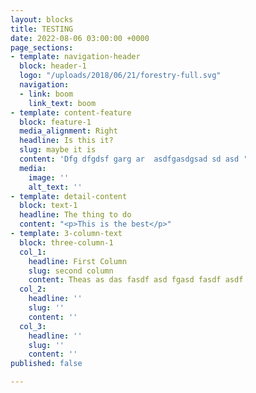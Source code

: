 ```yaml
---
layout: blocks
title: TESTING
date: 2022-08-06 03:00:00 +0000
page_sections:
- template: navigation-header
  block: header-1
  logo: "/uploads/2018/06/21/forestry-full.svg"
  navigation:
  - link: boom
    link_text: boom
- template: content-feature
  block: feature-1
  media_alignment: Right
  headline: Is this it?
  slug: maybe it is
  content: 'Dfg dfgdsf garg ar  asdfgasdgsad sd asd '
  media:
    image: ''
    alt_text: ''
- template: detail-content
  block: text-1
  headline: The thing to do
  content: "<p>This is the best</p>"
- template: 3-column-text
  block: three-column-1
  col_1:
    headline: First Column
    slug: second column
    content: Theas as das fasdf asd fgasd fasdf asdf
  col_2:
    headline: ''
    slug: ''
    content: ''
  col_3:
    headline: ''
    slug: ''
    content: ''
published: false

---
```

